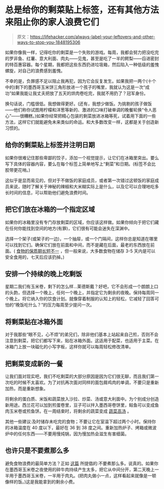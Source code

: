 # 总是给你的剩菜贴上标签，还有其他方法来阻止你的家人浪费它们

> 原文：<https://lifehacker.com/always-label-your-leftovers-and-other-ways-to-stop-you-1848195306>

如果你像我一样，记得吃你的剩菜是一个失败的游戏。每周，我都会努力把没吃完的罗非鱼、红薯、意大利面、肉丸——见鬼，甚至是吃了一半的鳄梨——舀进密封的特百惠容器。每个星期，我都把这些东西扔进垃圾箱，然后陷入一种低级的羞愧螺旋，对自己的浪费感到羞愧。



不幸的是，负罪感不足以阻止我再犯，因为它会反复发生。如果我把一两个(十个中的)剩下的墨西哥玉米饼三角形放进一个孩子的嘴里，我就认为这是一次“成功”如果我能让我丈夫把放了五天的烘肉卷吃完，我就不用扔了？冠军身份。

换句话说，门槛很低。我想做得更好。(还有，我想少做饭。为挑剔的孩子做饭——他们称你试图用柠檬和洋葱等新的、激进的口味打破单调的晚餐轮换“令人恶心”——很糟糕。)如果你经常把精心包装的剩菜放进冰箱等死，试着用下面的一些方法，这样它们就能避免未来类似的命运。和大多数改变一样，这都是关于创造新习惯的。

## 给你的剩菜贴上标签并注明日期

如果你很难记住那些卑鄙的饺子，添加一个视觉提示，让它们在冰箱里突出。要么写下具体的容器内容，要么在每个标签上简单地写上“剩菜”和日期。(标签不会比胶带更花哨。)

这似乎是显而易见的，但对于不做饭的家庭成员，或者第一次错过这顿饭的家庭成员来说，随时了解关于神秘的辣椒和大米糊实际上是什么，以及它可以合理地吃多长时间的信息，可以帮助他们避免浪费时间。

## 把它们放在冰箱的一个指定区域

如果你的冰箱里没有专门存放剩菜的区域，你应该这样做。如果你倾向于把它们藏在任何你能找到空间的地方(有罪)，它们很有可能会迷失在深渊中。

选择一个架子(或架子的一边)，一个抽屉，或一个门隔间，这样你总是知道在哪里可以找到它们。确保它们放在前面和中间，而不是藏在后面，最老的东西放在前面。( [食物的保质期长短不一](https://www.statefoodsafety.com/Resources/Resources/when-to-throw-it-out-leftovers) ，但一般来说，大多数食物在储存 3-5 天内是可以安全食用的，七天后应该扔掉。)

## 安排一个持续的晚上吃剩饭

星期二我们有玉米卷，剩下的怎么样...莱德斯戴？好吧，它不会形成一个朗朗上口的头韵，但选择一个晚上，任何一个晚上，并指定它为剩余的夜晚。保持每周同一个晚上。将它纳入你的饮食计划。就像穿着制服的认知上的轻松，它减轻了回答可怕的“晚饭吃什么？”的压力每周至少提问一次。

## 将剩菜贴在冰箱外面

对于我那些“眼不见，心不烦”的弟兄们，除非他们基本上站起来自己煎，否则不会注意到剩菜，把它们都写下来，贴在冰箱外面。这适用于配菜，也适用于主菜。在冰箱门上放一块磁化的小写字板，这样你就可以每周轻松修改清单。

## 把剩菜变成新的一餐

让我们面对现实吧，我们不吃剩菜的大部分原因是因为它们很无聊，而且我们第一次吃的时候不太喜欢。为了对抗再次面对同样的面包屑鸡肉的单调，不要只是重新加热，而是重新想象。

将剩余的蛋白质、米饭和蔬菜放入沙拉、炒菜、汤或意大利面中。为个别成分创造新用途。西兰花可以加到煎蛋卷里，豆子可以拌入墨西哥卷饼里，鲑鱼可以变成鱼肉玉米卷或煎鱼饼。在一周结束时，将剩余的蔬菜变成 [蔬菜高汤](https://www.thekitchn.com/how-to-make-vegetable-stock-cooking-lessons-from-the-kitchn-136725) 。

其他一些建议:及时储存未吃完的食物；不要让它在室温下超过两个小时。保持你的冰箱温度在 40 度以下，最好在 36 到 38 度之间。重新加热炉子、烤箱或微波炉中的任何东西——不要用慢炖锅，因为慢加热会滋生有害细菌。

## 也许只是不要煮那么多

避免食物浪费的最简单方法？正如 [这篇](https://www.home-storage-solutions-101.com/eat-leftovers.html) 所提倡的:不要煮那么多。说真的。如果你在墨西哥玉米卷之夜使用的碎牛肉持续产生太多，把它从中间分开，第二天晚上一半用于墨西哥玉米卷，一半用于肉丸。(把肉丸做小一点，这样看起来就像是一顿像样的饭。)这是我能拿到的剩余小费。